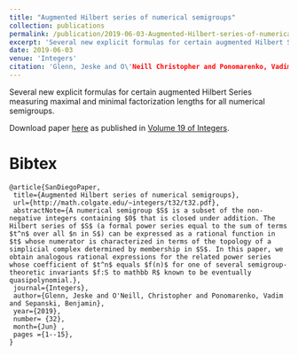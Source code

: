```yaml
---
title: "Augmented Hilbert series of numerical semigroups"
collection: publications
permalink: /publication/2019-06-03-Augmented-Hilbert-series-of-numerical-semigroups
excerpt: 'Several new explicit formulas for certain augmented Hilbert Series measuring maximal and minimal factorization lengths for all numerical semigroups.'
date: 2019-06-03
venue: 'Integers'
citation: 'Glenn, Jeske and O\'Neill Christopher and Ponomarenko, Vadim and Sepanski, Benjamin (June 3, 2019). &quot;Augmented Hilbert series of numerical semigroups.&quot; <i>Integers 19 #A32<i>.'
---
```


Several new explicit formulas for certain augmented Hilbert Series measuring maximal and minimal factorization lengths for all numerical semigroups.

Download paper [here](../files/2019-06-03-Augmented-Hilbert-series-of-numerical-semigroups.pdf) as published in [Volume 19 of Integers](http://math.colgate.edu/~integers/vol19.html).

# Bibtex

```
@article{SanDiegoPaper,
 title={Augmented Hilbert series of numerical semigroups},
 url={http://math.colgate.edu/~integers/t32/t32.pdf},
 abstractNote={A numerical semigroup $S$ is a subset of the non-negative integers containing $0$ that is closed under addition. The Hilbert series of $S$ (a formal power series equal to the sum of terms $t^n$ over all $n in S$) can be expressed as a rational function in $t$ whose numerator is characterized in terms of the topology of a simplicial complex determined by membership in $S$. In this paper, we obtain analogous rational expressions for the related power series whose coefficient of $t^n$ equals $f(n)$ for one of several semigroup-theoretic invariants $f:S to mathbb R$ known to be eventually quasipolynomial.},
 journal={Integers},
 author={Glenn, Jeske and O'Neill, Christopher and Ponomarenko, Vadim and Sepanski, Benjamin},
 year={2019}, 
 number= {32},
 month={Jun} ,
 pages ={1--15},
}
```
